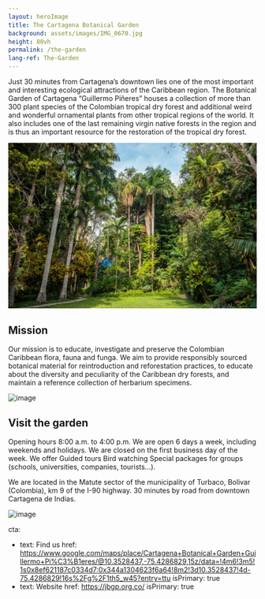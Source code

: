 ```yaml
---
layout: heroImage
title: The Cartagena Botanical Garden
background: assets/images/IMG_0670.jpg
height: 80vh
permalink: /the-garden
lang-ref: The-Garden
---
```


Just 30 minutes from Cartagena’s downtown lies one of the most important and interesting ecological attractions of the Caribbean region. The Botanical Garden of Cartagena “Guillermo Piñeres” houses a collection of more than 300 plant species of the Colombian tropical dry forest and additional weird and wonderful ornamental plants from other tropical regions of the world. It also includes one of the last remaining virgin native forests in the region and is thus an important resource for the restoration of the tropical dry forest.

![image](assets/images/JBGP_01.jpg)

## Mission 

Our mission is to educate, investigate and preserve the Colombian Caribbean flora, fauna and funga. We aim to provide responsibly sourced botanical material for reintroduction and reforestation practices, to educate about the diversity and peculiarity of the Caribbean dry forests, and maintain a reference collection of herbarium specimens.

![image](assets/images/Picture3-JBGP.jpeg)

## Visit the garden

Opening hours 8:00 a.m. to 4:00 p.m. We are open 6 days a week, including weekends and holidays. We are closed on the first business day of the week. We offer Guided tours Bird watching Special packages for groups (schools, universities, companies, tourists…).

We are located in the Matute sector of the municipality of Turbaco, Bolivar (Colombia), km 9 of the I-90 highway. 30 minutes by road from downtown Cartagena de Indias.

![image](assets/images/IMG_0330.jpg)

cta:
  - text: Find us
    href: https://www.google.com/maps/place/Cartagena+Botanical+Garden+Guillermo+Pi%C3%B1eres/@10.3528437,-75.4286829,15z/data=!4m6!3m5!1s0x8ef621187c0334d7:0x344a1304623f6a64!8m2!3d10.3528437!4d-75.4286829!16s%2Fg%2F1th5_w45?entry=ttu 
    isPrimary: true
  - text: Website
    href: https://jbgp.org.co/
    isPrimary: true